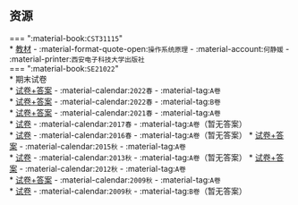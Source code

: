 ## 资源  
=== ":material-book:`CST31115`"  
    * [教材](https://api.mir6.com/api/lanzou?url=https://cqu-openlib.lanzout.com/iT0j02bq9sah&down=true) - :material-format-quote-open:`操作系统原理` - :material-account:`何静媛` - :material-printer:`西安电子科技大学出版社`  
=== ":material-book:`SE21022`"  
    * 期末试卷  
        * [试卷+答案](https://api.mir6.com/api/lanzou?url=https://cqu-openlib.lanzout.com/in4LA26mje2b&down=true) - :material-calendar:`2022春` - :material-tag:`A卷`  
        * [试卷+答案](https://api.mir6.com/api/lanzou?url=https://cqu-openlib.lanzout.com/i8UeI26mje6f&down=true) - :material-calendar:`2022春` - :material-tag:`B卷`  
        * [试卷+答案](https://api.mir6.com/api/lanzou?url=https://cqu-openlib.lanzout.com/imkqC26mjdyh&down=true) - :material-calendar:`2021春` - :material-tag:`A卷`  
        * [试卷](https://api.mir6.com/api/lanzou?url=https://cqu-openlib.lanzout.com/i5zbI2gdo2fi&down=true) - :material-calendar:`2017春` - :material-tag:`A卷`（暂无答案）  
        * [试卷](https://api.mir6.com/api/lanzou?url=https://cqu-openlib.lanzout.com/iigzn2gdo2cf&down=true) - :material-calendar:`2016春` - :material-tag:`A卷`（暂无答案） 
        * [试卷+答案](https://api.mir6.com/api/lanzou?url=https://cqu-openlib.lanzout.com/ilaPc2gdo28b&down=true) - :material-calendar:`2015秋` - :material-tag:`A卷`   
        * [试卷](https://api.mir6.com/api/lanzou?url=https://cqu-openlib.lanzout.com/iUsyH2gdo1yb&down=true) - :material-calendar:`2013秋` - :material-tag:`A卷`（暂无答案） 
        * [试卷+答案](https://api.mir6.com/api/lanzou?url=https://cqu-openlib.lanzout.com/ignIq2gdo1vi&down=true) - :material-calendar:`2012秋` - :material-tag:`A卷`   
        * [试卷+答案](https://api.mir6.com/api/lanzou?url=https://cqu-openlib.lanzout.com/iyhz82gdo0wd&down=true) - :material-calendar:`2009秋` - :material-tag:`A卷`   
        * [试卷](https://api.mir6.com/api/lanzou?url=https://cqu-openlib.lanzout.com/iXwv82gdo16d&down=true) - :material-calendar:`2009秋` - :material-tag:`B卷`（暂无答案） 